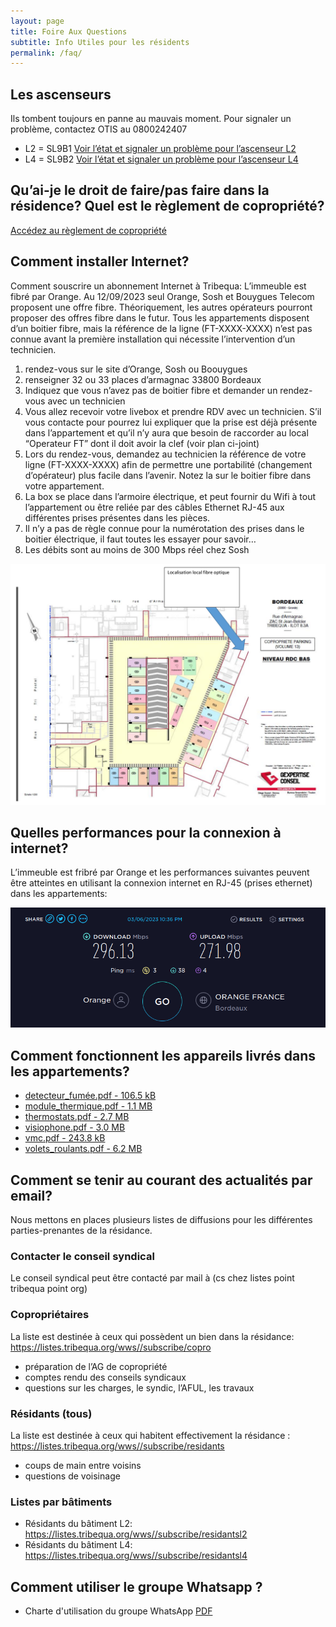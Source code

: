 ```yaml
---
layout: page
title: Foire Aux Questions
subtitle: Info Utiles pour les résidents
permalink: /faq/
---
```



## Les ascenseurs

Ils tombent toujours en panne au mauvais moment. Pour signaler un problème, contactez OTIS au 0800242407

* L2 = SL9B1 [Voir l’état et signaler un problème pour l’ascenseur L2](https://www.eotisline.fr/home?elevatorRef=SL9B1)
* L4 = SL9B2 [Voir l’état et signaler un problème pour l’ascenseur L4](https://www.eotisline.fr/home?elevatorRef=SL9B2)

## Qu’ai-je le droit de faire/pas faire dans la résidence? Quel est le règlement de copropriété?

[Accédez au règlement de copropriété](/assets/pdf/RCP.pdf)

## Comment installer Internet?

Comment souscrire un abonnement Internet à Tribequa: L’immeuble est fibré par Orange. Au 12/09/2023 seul Orange, Sosh et Bouygues Telecom proposent une offre fibre. Théoriquement, les autres opérateurs pourront proposer des offres fibre dans le futur. Tous les appartements disposent d’un boitier fibre, mais la référence de la ligne (FT-XXXX-XXXX) n’est pas connue avant la première installation qui nécessite l’intervention d’un technicien.

1. rendez-vous sur le site d’Orange, Sosh ou Boouygues
2. renseigner 32 ou 33 places d’armagnac 33800 Bordeaux
3. Indiquez que vous n’avez pas de boitier fibre et demander un rendez-vous avec un technicien
4. Vous allez recevoir votre livebox et prendre RDV avec un technicien. S’il vous contacte pour pourrez lui expliquer que la prise est déjà présente dans l’appartement et qu’il n’y aura que besoin de raccorder au local “Operateur FT” dont il doit avoir la clef (voir plan ci-joint)
5. Lors du rendez-vous, demandez au technicien la référence de votre ligne (FT-XXXX-XXXX) afin de permettre une portabilité (changement d’opérateur) plus facile dans l’avenir. Notez la sur le boitier fibre dans votre appartement.
6. La box se place dans l’armoire électrique, et peut fournir du Wifi à tout l’appartement ou être reliée par des câbles Ethernet RJ-45 aux différentes prises présentes dans les pièces.
7. Il n’y a pas de règle connue pour la numérotation des prises dans le boitier électrique, il faut toutes les essayer pour savoir…
8. Les débits sont au moins de 300 Mbps réel chez Sosh

![Localisation du local fibre](assets/img/fibre.png)

## Quelles performances pour la connexion à internet?

L’immeuble est fribré par Orange et les performances suivantes peuvent être atteintes en utilisant la connexion internet en RJ-45 (prises ethernet) dans les appartements:

![Performances de la fibre](assets/img/fibre-perfs.png)

## Comment fonctionnent les appareils livrés dans les appartements?

* [detecteur_fumée.pdf - 106.5 kB](assets/pdf/detecteur_fumée.pdf)
* [module_thermique.pdf - 1.1 MB](assets/pdf/module_thermique.pdf)
* [thermostats.pdf - 2.7 MB](assets/pdf/thermostats.pdf)
* [visiophone.pdf - 3.0 MB](assets/pdf/visiophone.pdf)
* [vmc.pdf - 243.8 kB](assets/pdf/vmc.pdf)
* [volets_roulants.pdf - 6.2 MB](assets/pdf/volets_roulants.pdf)

## Comment se tenir au courant des actualités par email?

Nous mettons en places plusieurs listes de diffusions pour les différentes parties-prenantes de la résidance.

### Contacter le conseil syndical

Le conseil syndical peut être contacté par mail à (cs chez listes point tribequa point org)

### Copropriétaires

La liste est destinée à ceux qui possèdent un bien dans la résidance: <https://listes.tribequa.org/wws//subscribe/copro>

* préparation de l’AG de copropriété
* comptes rendu des conseils syndicaux
* questions sur les charges, le syndic, l’AFUL, les travaux

### Résidants (tous)

La liste est destinée à ceux qui habitent effectivement la résidance : <https://listes.tribequa.org/wws//subscribe/residants>

* coups de main entre voisins
* questions de voisinage

### Listes par bâtiments

* Résidants du bâtiment L2: <https://listes.tribequa.org/wws//subscribe/residantsl2>
* Résidants du bâtiment L4: <https://listes.tribequa.org/wws//subscribe/residantsl4>

## Comment utiliser le groupe Whatsapp ?

* Charte d'utilisation du groupe WhatsApp [PDF](assets/pdf/charte.pdf)